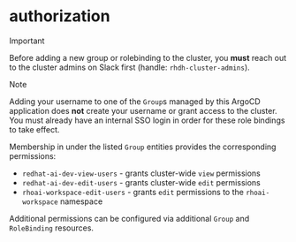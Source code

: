 # authorization

> [!IMPORTANT]  
> Before adding a new group or rolebinding to the cluster, you **must** reach out to the cluster admins on Slack first (handle: `rhdh-cluster-admins`).

> [!NOTE]  
> Adding your username to one of the `Group`s managed by this ArgoCD application does **not** create your username or grant access to the cluster. You must already have an internal SSO login in order for these role bindings to take effect.

Membership in under the listed `Group` entities provides the corresponding permissions: 

- `redhat-ai-dev-view-users` - grants cluster-wide `view` permissions
- `redhat-ai-dev-edit-users` - grants cluster-wide `edit` permissions
- `rhoai-workspace-edit-users` - grants `edit` permissions to the `rhoai-workspace` namespace 

Additional permissions can be configured via additional `Group` and `RoleBinding` resources.